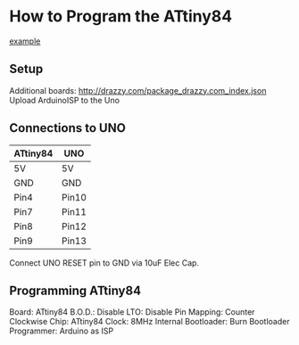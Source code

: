 # How to Program the ATtiny84

[example](https://www.instructables.com/Arduino-Uno-to-Program-ATTINY84-Arduino-V-185/)

## Setup
Additional boards: http://drazzy.com/package_drazzy.com_index.json
Upload ArduinoISP to the Uno

## Connections to UNO
|ATtiny84|UNO|
|--------|---|
|5V|5V|
|GND|GND|
|Pin4|Pin10|
|Pin7|Pin11|
|Pin8|Pin12|
|Pin9|Pin13|

Connect UNO RESET pin to GND via 10uF Elec Cap.

## Programming ATtiny84
Board: ATtiny84
B.O.D.: Disable
LTO: Disable
Pin Mapping: Counter Clockwise
Chip: ATtiny84
Clock: 8MHz Internal
Bootloader: Burn Bootloader
Programmer: Arduino as ISP